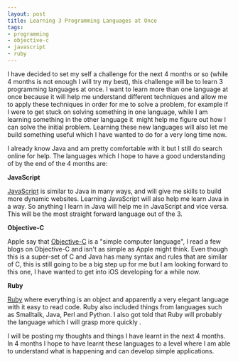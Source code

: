 ```yaml
---
layout: post
title: Learning 3 Programming Languages at Once
tags:
- programming
- objective-c
- javascript
- ruby
---
```

I have decided to set my self a challenge for the next 4 months or so (while 4 months is not enough I will try my best), this challenge will be to learn 3 programming languages at once. I want to learn more than one language at once because it will help me understand different techniques and allow me to apply these techniques in order for me to solve a problem, for example if I were to get stuck on solving something in one language, while I am learning something in the other language it  might help me figure out how I can solve the initial problem. Learning these new languages will also let me build something useful which I have wanted to do for a very long time now.

I already know Java and am pretty comfortable with it but I still do search online for help. The languages which I hope to have a good understanding of by the end of the 4 months are:

**JavaScript**

[JavaScript](https://developer.mozilla.org/en/JavaScript) is similar to Java in many ways, and will give me skills to build more dynamic websites. Learning JavaScript will also help me learn Java in a way. So anything I learn in Java will help me in JavaScript and vice versa. This will be the most straight forward language out of the 3.

**Objective-C**

Apple say that [Objective-C](http://developer.apple.com/library/mac/#documentation/Cocoa/Conceptual/ObjectiveC/Introduction/introObjectiveC.html) is a "simple computer language", I read a few blogs on Objective-C and isn't as simple as Apple might think. Even though this is a super-set of C and Java has many syntax and rules that are similar of C, this is still going to be a big step up for me but I am looking forward to this one, I have wanted to get into iOS developing for a while now.

**Ruby**

[Ruby](http://www.ruby-lang.org/en/) where everything is an object and apparently a very elegant language with it easy to read code. Ruby also included things from languages such as Smalltalk, Java, Perl and Python. I also got told that Ruby will probably the language which I will grasp more quickly .

I will be posting my thoughts and things I have learnt in the next 4 months. In 4 months I hope to have learnt these languages to a level where I am able to understand what is happening and can develop simple applications.